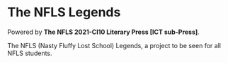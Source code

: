 # The NFLS Legends

Powered by **The NFLS 2021-Cl10 Literary Press \[ICT sub-Press\]**.

The NFLS (Nasty Fluffy Lost School) Legends, a project to be seen for all NFLS students.

